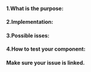 #### 1.What is the purpose:
<!-- Give a description of what your component or submission is supposed to do/acomplish. -->



#### 2.Implementation:
<!-- Brief overview of your solution. -->



#### 3.Possible isses:
<!-- Anything you are unsure of, specifically want others to test. -->



#### 4.How to test your component:
<!-- List all steps from pulling your branch, list any files that need to be edited and what specifcally needs to be added/removed(include line #), and how to deploy it. -->



#### Make sure your issue is linked.
